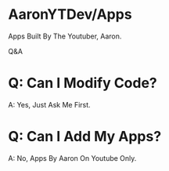 # AaronYTDev/Apps
Apps Built By The Youtuber, Aaron.

Q&A
# Q: Can I Modify Code?
A: Yes, Just Ask Me First.
# Q: Can I Add My Apps?
A: No, Apps By Aaron On Youtube Only.


